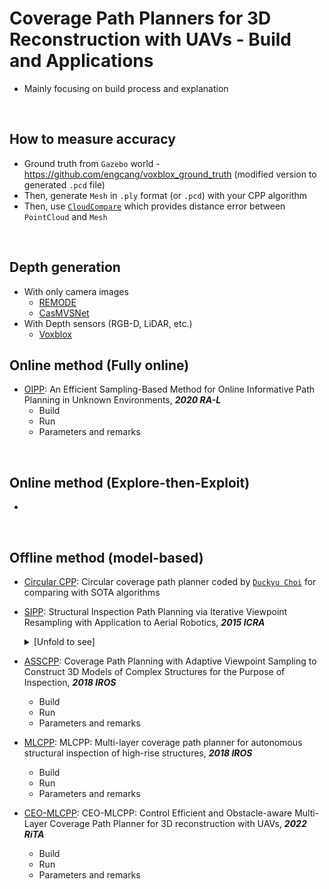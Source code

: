 # Coverage Path Planners for 3D Reconstruction with UAVs - Build and Applications
+ Mainly focusing on build process and explanation

<br>

## How to measure accuracy
+ Ground truth from `Gazebo` world - https://github.com/engcang/voxblox_ground_truth (modified version to generated `.pcd` file)
+ Then, generate `Mesh` in `.ply` format (or `.pcd`) with your CPP algorithm
+ Then, use [`CloudCompare`](https://www.danielgm.net/cc/) which provides distance error between `PointCloud` and `Mesh`

<br>

## Depth generation
+ With only camera images
  + [REMODE](https://github.com/uzh-rpg/rpg_open_remode)
  + [CasMVSNet](https://github.com/alibaba/cascade-stereo)
+ With Depth sensors (RGB-D, LiDAR, etc.)
  + [Voxblox](https://github.com/ethz-asl/voxblox)

## Online method (Fully online)
+ [OIPP](https://github.com/ethz-asl/mav_active_3d_planning): An Efficient Sampling-Based Method for Online Informative Path Planning in Unknown Environments, ***2020 RA-L***
  + Build
  + Run
  + Parameters and remarks

<br>

## Online method (Explore-then-Exploit)
+

<br>

## Offline method (model-based)
+ [Circular CPP](https://github.com/engcang/circular_path_cpp): Circular coverage path planner coded by [`Duckyu Choi`](https://github.com/duckyu) for comparing with SOTA algorithms
+ [SIPP](https://github.com/ethz-asl/StructuralInspectionPlanner): Structural Inspection Path Planning via Iterative Viewpoint Resampling with Application to Aerial Robotics, ***2015 ICRA***

  <details><summary>[Unfold to see]</summary>

  + Build
    ```sh
    (Prerequisites)
    $ sudo apt install libeigen3-dev ros-<distro>-tf ros-<distro>-rviz ros-<distro>-octomap ros-<distro>-octomap-msgs
    ```
    ```sh
    $ mkdir -p catkin_ws/src # assuming you want to enter a new catkin directory
    $ cd catkin_ws/src
    $ catkin_init_workspace # assuming you want to enter a new catkin directory
    $ git clone git@github.com:ethz-asl/StructuralInspectionPlanner.git
    $ cd ..
    $ catkin build
    $ source devel/setup.bash
    $ echo "source ~/catkin_ws/devel/setup.bash" >> ~/.bashrc # assuming you want to enter a new catkin directory
    ```
  + Run
    ```sh
    $ roslaunch koptplanner kopt.launch
    $ rviz -d <path_to_SIPP>/sipp.rviz
    $ rosrun request {node_name} 
    (node_name: request, bigBen, hoaHakanaia, solarPlant)
    ```

  + If `Segmentation fault` in `rosrun request {node_name}`, there are two cases.
      + Modify code in `StructuralInspectionPlanner/request/src/{node_name}.cpp` as below. (I'm not sure why exactly, but in my case it worked well.)
  
      ```cpp
      //assert(line = (char *) malloc(80));
      line = (char *) malloc(MaxLine = 80);
      if (line ==NULL){
        ROS_WARN("malloc error");
        exit(1);
      }
      ```
  
  + If you want to run this open source with your own 3D model (`.stl`), need to check that it is `ASCII` format. 
  + If your 3D model `.stl` file is too big, use [`ACVD`](https://github.com/valette/ACVD) to downsample / simplify it.
    ```sh
    1. Download and install VTK
    Get source file at: https://vtk.org/download/
    $ tar xf VTK-version.tar.gz
    $ cd VTK-version
    $ mkdir build && cd build
    $ cmake .. -DCMAKE_BUILD_TYPE=Release
    $ sudo make install -j16
  
    2. Download and install ACVD
    $ git clone https://github.com/valette/ACVD.git
    $ cd ACVD
    $ git checkout origin/vtk9
    $ cmake . -DCMAKE_BUILD_TYPE=Release
    $ make -j16

    if sort error, add below header files at the top of AVCD/Common/vtkSurface.cxx file
    #include <algorithm>
    #include <functional>
    #include <array>

  
    3. Run ACVD to simplify your .stl file
    $ cd ACVD/bin
    $ ./ACVD stl_file.stl 3000 0 -o /home/mason -of output.ply -d 1
    #(number of mesh desired, gradation or curvature, output directory, output filename, display)
    Note, output file must be .ply format. It should be converted to .stl file with VTK or Blender
    ```

    
  ---

  <br>

  </details>

+ [ASSCPP](https://github.com/kucars/asscpp): Coverage Path Planning with Adaptive Viewpoint Sampling to Construct 3D Models of Complex Structures for the Purpose of Inspection, ***2018 IROS***
  + Build
  + Run
  + Parameters and remarks
+ [MLCPP](https://github.com/sungwook87/mlcpp): MLCPP: Multi-layer coverage path planner for autonomous structural inspection of high-rise structures, ***2018 IROS***
  + Build
  + Run
  + Parameters and remarks
+ [CEO-MLCPP](https://github.com/engcang/ceo-mlcpp): CEO-MLCPP: Control Efficient and Obstacle-aware Multi-Layer Coverage Path Planner for 3D reconstruction with UAVs, ***2022 RiTA***
  + Build
  + Run
  + Parameters and remarks
